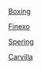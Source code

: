 [Boxing](https://joulyanomzaber.github.io/DH4A_Boxing/)

[Finexo](https://joulyanomzaber.github.io/DH4A_Finexo/)

[Spering](https://joulyanomzaber.github.io/DH4A_Spering/)

[Carvilla](https://joulyanomzaber.github.io/DH4A_Carvilla/)
